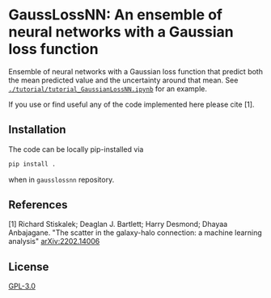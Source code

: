 # GaussLossNN: An ensemble of neural networks with a Gaussian loss function

Ensemble of neural networks with a Gaussian loss function that predict both the mean predicted value and the uncertainty around that mean. See [``./tutorial/tutorial_GaussianLossNN.ipynb``](https://github.com/Richard-Sti/empiricalgalo/blob/master/tutorials/tutorial_GaussianLossNN.ipynb) for an example.

If you use or find useful any of the code implemented here please cite [1].



## Installation
The code can be locally pip-installed via
```bash
pip install .
```
when in `gausslossnn` repository.


## References
[1] Richard Stiskalek; Deaglan J. Bartlett; Harry Desmond; Dhayaa Anbajagane. "The scatter in the galaxy-halo connection: a machine learning analysis" [arXiv:2202.14006](https://arxiv.org/abs/2202.14006)

## License
[GPL-3.0](https://www.gnu.org/licenses/gpl-3.0.en.html)
